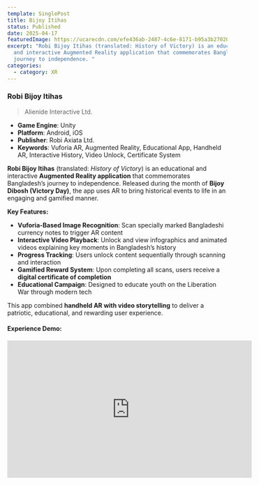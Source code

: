 ```yaml
---
template: SinglePost
title: Bijoy Itihas
status: Published
date: 2025-04-17
featuredImage: https://ucarecdn.com/efe436ab-2487-4c6e-8171-b95a3b27020a/
excerpt: "Robi Bijoy Itihas (translated: History of Victory) is an educational
  and interactive Augmented Reality application that commemorates Bangladesh’s
  journey to independence. "
categories:
  - category: XR
---
```

### Robi Bijoy Itihas  
>Alienide Interactive Ltd. 

- **Game Engine**: Unity  
- **Platform**: Android, iOS  
- **Publisher**: Robi Axiata Ltd.  
- **Keywords**: Vuforia AR, Augmented Reality, Educational App, Handheld AR, Interactive History, Video Unlock, Certificate System  

**Robi Bijoy Itihas** (translated: *History of Victory*) is an educational and interactive **Augmented Reality application** that commemorates Bangladesh’s journey to independence. Released during the month of **Bijoy Dibosh (Victory Day)**, the app uses AR to bring historical events to life in an engaging and gamified manner.

**Key Features:**
- **Vuforia-Based Image Recognition**: Scan specially marked Bangladeshi currency notes to trigger AR content  
- **Interactive Video Playback**: Unlock and view infographics and animated videos explaining key moments in Bangladesh’s history  
- **Progress Tracking**: Users unlock content sequentially through scanning and interaction  
- **Gamified Reward System**: Upon completing all scans, users receive a **digital certificate of completion**  
- **Educational Campaign**: Designed to educate youth on the Liberation War through modern tech  

This app combined **handheld AR with video storytelling** to deliver a patriotic, educational, and rewarding user experience.

#### Experience Demo:
<iframe width="560" height="315" src="https://www.youtube.com/embed/4mdmr6Bg5K4" frameborder="0" allow="accelerometer; autoplay; encrypted-media; gyroscope; picture-in-picture" allowfullscreen></iframe>

